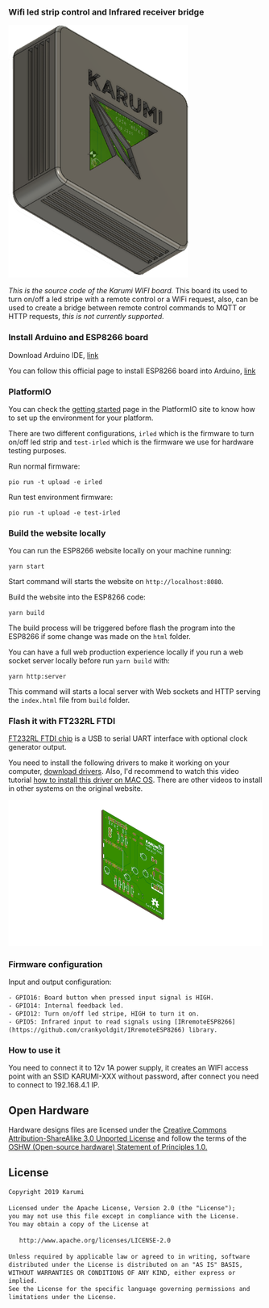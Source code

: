 ### Wifi led strip control and Infrared receiver bridge

![](pictures/enclosure.png)

*This is the source code of the Karumi WIFI board.* This board its used to turn on/off a led stripe with a remote control or a WIFi request, also, can be used to create a bridge between remote control commands to MQTT or HTTP requests, *this is not currently supported.*

### Install Arduino and ESP8266 board

Download Arduino IDE, [link](https://www.arduino.cc/en/main/software)

You can follow this official page to install ESP8266 board into Arduino, [link](http://arduino.esp8266.com/Arduino/versions/2.0.0/doc/installing.html)


### PlatformIO

You can check the [getting started](https://platformio.org/get-started) page in the PlatformIO site to know how to set up the environment for your platform.

There are two different configurations, `irled` which is the firmware to turn on/off led strip and `test-irled` which is the firmware we use for hardware testing purposes.

Run normal firmware: 
```
pio run -t upload -e irled
```

Run test environment firmware: 
```
pio run -t upload -e test-irled
```

### Build the website locally

You can run the ESP8266 website locally on your machine running:

```
yarn start
```

Start command will starts the website on `http://localhost:8080`.

Build the website into the ESP8266 code:

```
yarn build
```

The build process will be triggered before flash the program into the ESP8266 if some change was made on the `html` folder.

You can have a full web production experience locally if you run a web socket server locally before run `yarn build` with:

```
yarn http:server
```

This command will starts a local server with Web sockets and HTTP serving the `index.html` file from `build` folder.


### Flash it with FT232RL FTDI

[FT232RL FTDI chip](https://www.ftdichip.com/Products/ICs/FT232R.htm) is a USB to serial UART interface with optional clock generator output. 

You need to install the following drivers to make it working on your computer, [download drivers](https://www.ftdichip.com/Drivers/D2XX.htm). Also, I'd recommend to watch this video tutorial [how to install this driver on MAC OS](https://www.youtube.com/watch?v=Ir2PVz1870E&feature=youtu.be). There are other videos to install in other systems on the original website.

![](pictures/board.png)

### Firmware configuration

Input and output configuration:

    - GPIO16: Board button when pressed input signal is HIGH.
    - GPIO14: Internal feedback led.
    - GPIO12: Turn on/off led stripe, HIGH to turn it on.
    - GPIO5: Infrared input to read signals using [IRremoteESP8266](https://github.com/crankyoldgit/IRremoteESP8266) library.

### How to use it

You need to connect it to 12v 1A power supply, it creates an WIFI access point with an SSID KARUMI-XXX without password, after connect you need to connect to 192.168.4.1 IP.

Open Hardware
--------------

Hardware designs files are licensed under the [Creative Commons Attribution-ShareAlike 3.0 Unported License](http://creativecommons.org/licenses/by-sa/3.0/) and follow the terms of the [OSHW (Open-source hardware) Statement of Principles 1.0.](http://freedomdefined.org/OSHW)

License
-------

    Copyright 2019 Karumi

    Licensed under the Apache License, Version 2.0 (the "License");
    you may not use this file except in compliance with the License.
    You may obtain a copy of the License at

       http://www.apache.org/licenses/LICENSE-2.0

    Unless required by applicable law or agreed to in writing, software
    distributed under the License is distributed on an "AS IS" BASIS,
    WITHOUT WARRANTIES OR CONDITIONS OF ANY KIND, either express or implied.
    See the License for the specific language governing permissions and
    limitations under the License.